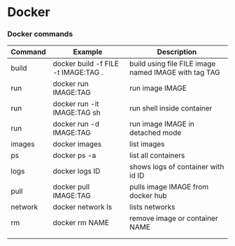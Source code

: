 # Docker



### Docker commands

| **Command**      | **Example**  |  **Description**  |
| ----------- | ----------- | ----------- |
|  build     | docker build -f FILE -t IMAGE:TAG .      | build using file FILE image named IMAGE with tag TAG  |
| run | docker run IMAGE:TAG | run image IMAGE |
| run | docker run -it IMAGE:TAG sh | run shell inside container  |
| run | docker run -d IMAGE:TAG | run image IMAGE in detached mode |
| images | docker images | list images |
| ps | docker ps -a| list all containers  |
| logs | docker logs ID | shows logs of container with id ID |
| pull | docker pull IMAGE:TAG| pulls image IMAGE from docker hub |
| network | docker network ls| lists networks|
| rm  | docker rm NAME | remove image or container NAME |
|  |  | |
|  |  | |




